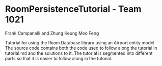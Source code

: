 # RoomPersistenceTutorial - Team 1021
Frank Campanelli and Zhung Keung Moo Feng

Tutorial for using the Room Database library using an Airport entity model. The source code contains both the code used to follow along the tutorial in tutorial.md and the solutions to it. The tutorial is segmented into different parts so that it is easier to follow along in the tutorial.
